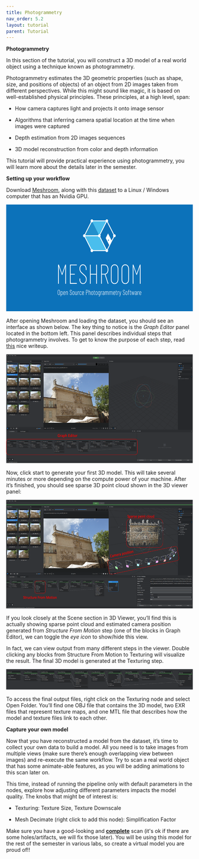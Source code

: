 ```yaml
---
title: Photogrammetry
nav_order: 5.2
layout: tutorial
parent: Tutorial
---
```


**Photogrammetry**

In this section of the tutorial, you will construct a 3D model of a real
world object using a technique known as photogrammetry.

Photogrammetry estimates the 3D geometric properties (such as shape,
size, and positions of objects) of an object from 2D images taken from
different perspectives. While this might sound like magic, it is based
on well-established physical principles. These principles, at a high
level, span:

-   How camera captures light and projects it onto image sensor

-   Algorithms that inferring camera spatial location at the time when
    images were captured

-   Depth estimation from 2D images sequences

-   3D model reconstruction from color and depth information

This tutorial will provide practical experience using photogrammetry, you
will learn more about the details later in the semester.

**Setting up your workflow**

Download [<u>Meshroom</u>](https://alicevision.org/#meshroom), along
with this
[<u>dataset</u>](https://drive.google.com/file/d/1TXwt8oSllGSJLj8Z6-y1i0yqj81JxM_v/view?usp=sharing)
to a Linux / Windows computer that has an Nvidia GPU.

<img src="../../assets/img/overview/photogrammetry/media/image4.png"
style="width:6in;height:3in" />

After opening Meshroom and loading the dataset, you should see an
interface as shown below. The key thing to notice is the *Graph Editor*
panel located in the bottom left. This panel describes individual steps
that photogrammetry involves. To get to know the purpose of each step,
read [<u>this</u>](https://alicevision.org/#photogrammetry/) nice
writeup.

<img src="../../assets/img/overview/photogrammetry/media/image3.png"
style="width:6in;height:3.05556in" />

Now, click start to generate your first 3D model. This will take several
minutes or more depending on the compute power of your machine. After
it’s finished, you should see sparse 3D point cloud shown in the 3D
viewer panel:

<img src="../../assets/img/overview/photogrammetry/media/image5.png"
style="width:6in;height:3.05556in" />

If you look closely at the Scene section in 3D Viewer, you’ll find this
is actually showing sparse point cloud and estimated camera position
generated from *Structure From Motion* step (one of the blocks in Graph
Editor), we can toggle the *eye icon* to show/hide this view.

In fact, we can view output from many different steps in the viewer.
Double clicking any blocks from Structure From Motion to Texturing will
visualize the result. The final 3D model is generated at the Texturing
step.

<img src="../../assets/img/overview/photogrammetry/media/image2.png"
style="width:6in;height:0.56944in" />

To access the final output files, right click on the Texturing node and
select Open Folder. You’ll find one OBJ file that contains the 3D model,
two EXR files that represent texture maps, and one MTL file that
describes how the model and texture files link to each other.

**Capture your own model**

Now that you have reconstructed a model from the dataset, it’s time to
collect your own data to build a model. All you need is to take images
from multiple views (make sure there’s enough overlapping view between
images) and re-execute the same workflow. Try to scan a real world
object that has some animate-able features, as you will be adding
animations to this scan later on.

This time, instead of running the pipeline only with default parameters
in the nodes, explore how adjusting different parameters impacts the
model quality. The knobs that might be of interest is:

-   Texturing: Texture Size, Texture Downscale

-   Mesh Decimate (right click to add this node): Simplification Factor

Make sure you have a good-looking and **<u>complete</u>** scan (it's ok
if there are some holes/artifacts, we will fix those later). You will be
using this model for the rest of the semester in various labs, so create
a virtual model you are proud of!!
